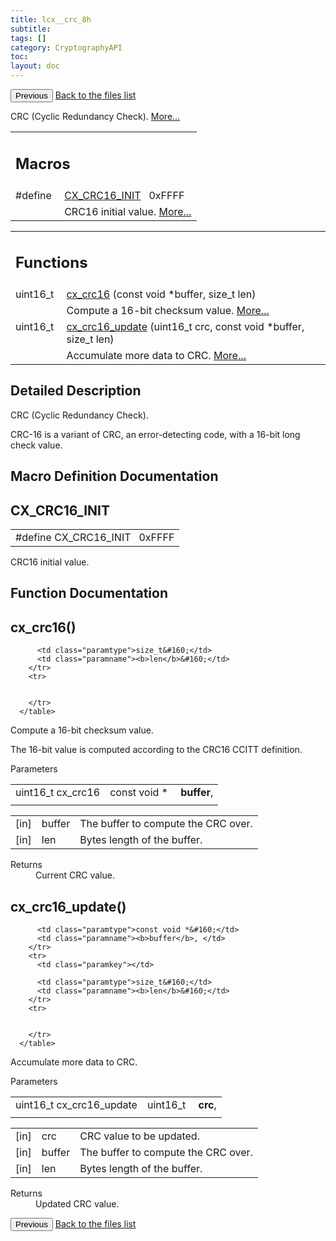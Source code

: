 ```yaml
---
title: lcx__crc_8h
subtitle:
tags: []
category: CryptographyAPI
toc:
layout: doc
---
```


<button class="uk-button uk-button-default uk-button-small uk-margin-medium-top" onclick="history.back()">Previous</button>
<a class="uk-button uk-button-default uk-button-small uk-margin-medium-top crypto-button" href="../../crypto-api/files">Back to the files list</a>


<p>CRC (Cyclic Redundancy Check).  
<a href="#details">More...</a></p>
<table class="memberdecls">
<tr class="heading"><td colspan="4"><h2 class="groupheader"><a name="define-members"></a>
Macros</h2></td></tr>
<tr class="memitem:ac9b17360d9441d3ce14734ce2557eac1"><td class="memItemLeft" align="right" valign="top">#define&#160;</td><td colspan="3" class="memItemRight" valign="bottom"><a class="el" href="../lcx__crc_8h#ac9b17360d9441d3ce14734ce2557eac1">CX_CRC16_INIT</a>&#160;&#160;&#160;0xFFFF</td></tr>
<tr class="memdesc:ac9b17360d9441d3ce14734ce2557eac1"><td class="mdescLeft">&#160;</td><td colspan="3" class="mdescRight">CRC16 initial value.  <a href="#ac9b17360d9441d3ce14734ce2557eac1">More...</a><br /></td></tr>
</table><table class="memberdecls">
<tr class="heading"><td colspan="4"><h2 class="groupheader"><a name="func-members"></a>
Functions</h2></td></tr>
<tr class="memitem:a6872340585eb5b4d1a88f0e4e59f9ac5"><td class="memItemLeft" align="right" valign="top">uint16_t&#160;</td><td colspan="3" class="memItemRight" valign="bottom"><a class="el" href="../lcx__crc_8h#a6872340585eb5b4d1a88f0e4e59f9ac5">cx_crc16</a> (const void *buffer, size_t len)</td></tr>
<tr class="memdesc:a6872340585eb5b4d1a88f0e4e59f9ac5"><td class="mdescLeft">&#160;</td><td colspan="3" class="mdescRight">Compute a 16-bit checksum value.  <a href="#a6872340585eb5b4d1a88f0e4e59f9ac5">More...</a><br /></td></tr>
<tr class="memitem:a0f00320ed45219165a870b27c6c8c674"><td class="memItemLeft" align="right" valign="top">uint16_t&#160;</td><td colspan="3" class="memItemRight" valign="bottom"><a class="el" href="../lcx__crc_8h#a0f00320ed45219165a870b27c6c8c674">cx_crc16_update</a> (uint16_t crc, const void *buffer, size_t len)</td></tr>
<tr class="memdesc:a0f00320ed45219165a870b27c6c8c674"><td class="mdescLeft">&#160;</td><td colspan="3" class="mdescRight">Accumulate more data to CRC.  <a href="#a0f00320ed45219165a870b27c6c8c674">More...</a><br /></td></tr>
</table>
<a name="details" id="details"></a>

## Detailed Description

<div class="textblock"><p>CRC (Cyclic Redundancy Check). </p>
<p>CRC-16 is a variant of CRC, an error-detecting code, with a 16-bit long check value. </p>
</div><h2 class="groupheader">Macro Definition Documentation</h2>
<a id="ac9b17360d9441d3ce14734ce2557eac1"></a>
<h2 class="memtitle">CX_CRC16_INIT</h2>

<div class="memitem">
<div class="memproto">
      <table class="memname">
        <tr>
          <td class="memname">#define CX_CRC16_INIT&#160;&#160;&#160;0xFFFF</td>
        </tr>
      </table>
</div><div class="memdoc">

<p>CRC16 initial value. </p>

</div>
</div>
<h2 class="groupheader">Function Documentation</h2>
<a id="a6872340585eb5b4d1a88f0e4e59f9ac5"></a>
<h2 class="memtitle">cx_crc16()</h2>

<div class="memitem">
<div class="memproto">
      <table class="memname">
        <tr>
          <td class="memname">uint16_t cx_crc16 </td>
          <td class="paramtype">const void *&#160;</td>
          <td class="paramname"><b>buffer</b>, </td>
        </tr>
        <tr>
          <td class="paramkey"></td>
          
          <td class="paramtype">size_t&#160;</td>
          <td class="paramname"><b>len</b>&#160;</td>
        </tr>
        <tr>
          
          
        </tr>
      </table>
</div><div class="memdoc">

<p>Compute a 16-bit checksum value. </p>
<p>The 16-bit value is computed according to the CRC16 CCITT definition.</p>
<dl class="params"><dt>Parameters</dt><dd>
  <table class="params">
    <tr><td class="paramdir">[in]</td><td class="paramname">buffer</td><td colspan="4">The buffer to compute the CRC over.</td></tr>
    <tr><td class="paramdir">[in]</td><td class="paramname">len</td><td colspan="4">Bytes length of the buffer.</td></tr>
  </table>
  </dd>
</dl>
<dl class="section return"><dt>Returns</dt><dd>Current CRC value. </dd></dl>

</div>
</div>
<a id="a0f00320ed45219165a870b27c6c8c674"></a>
<h2 class="memtitle">cx_crc16_update()</h2>

<div class="memitem">
<div class="memproto">
      <table class="memname">
        <tr>
          <td class="memname">uint16_t cx_crc16_update </td>
          <td class="paramtype">uint16_t&#160;</td>
          <td class="paramname"><b>crc</b>, </td>
        </tr>
        <tr>
          <td class="paramkey"></td>
          
          <td class="paramtype">const void *&#160;</td>
          <td class="paramname"><b>buffer</b>, </td>
        </tr>
        <tr>
          <td class="paramkey"></td>
          
          <td class="paramtype">size_t&#160;</td>
          <td class="paramname"><b>len</b>&#160;</td>
        </tr>
        <tr>
          
          
        </tr>
      </table>
</div><div class="memdoc">

<p>Accumulate more data to CRC. </p>
<dl class="params"><dt>Parameters</dt><dd>
  <table class="params">
    <tr><td class="paramdir">[in]</td><td class="paramname">crc</td><td colspan="4">CRC value to be updated.</td></tr>
    <tr><td class="paramdir">[in]</td><td class="paramname">buffer</td><td colspan="4">The buffer to compute the CRC over.</td></tr>
    <tr><td class="paramdir">[in]</td><td class="paramname">len</td><td colspan="4">Bytes length of the buffer.</td></tr>
  </table>
  </dd>
</dl>
<dl class="section return"><dt>Returns</dt><dd>Updated CRC value. </dd></dl>

</div>
</div>
<button class="uk-button uk-button-default uk-button-small uk-margin-medium-top" onclick="history.back()">Previous</button>
<a class="uk-button uk-button-default uk-button-small uk-margin-medium-top crypto-button" href="../../crypto-api/files">Back to the files list</a>
